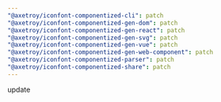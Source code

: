 ```yaml
---
"@axetroy/iconfont-componentized-cli": patch
"@axetroy/iconfont-componentized-gen-dom": patch
"@axetroy/iconfont-componentized-gen-react": patch
"@axetroy/iconfont-componentized-gen-svg": patch
"@axetroy/iconfont-componentized-gen-vue": patch
"@axetroy/iconfont-componentized-gen-web-component": patch
"@axetroy/iconfont-componentized-parser": patch
"@axetroy/iconfont-componentized-share": patch
---
```


update
